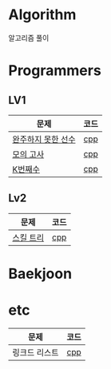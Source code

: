 # Algorithm
알고리즘 풀이

# Programmers
## LV1
| 문제 | 코드 |
| ------------- |:-------------:|
| [완주하지 못한 선수](https://programmers.co.kr/learn/courses/30/lessons/42576) | [cpp](programmers/Lv1/완주하지못한선수.cpp) | 
| [모의 고사](https://programmers.co.kr/learn/courses/30/lessons/42840) | [cpp](programmers/Lv1/모의고사.cpp) | 
| [K번째수](https://programmers.co.kr/learn/courses/30/lessons/42748) | [cpp](programmers/Lv1/K번째수.cpp) | 


## Lv2
| 문제 | 코드 |
| ------------- |:-------------:|
| [스킬 트리](https://programmers.co.kr/learn/courses/30/lessons/49993) | [cpp](programmers/Lv2/스킬트리.cpp) | 


# Baekjoon 

# etc
| 문제 | 코드 |
| ------------- |:-------------:|
| 링크드 리스트 |[cpp](etc/LinkedList.cpp)|


